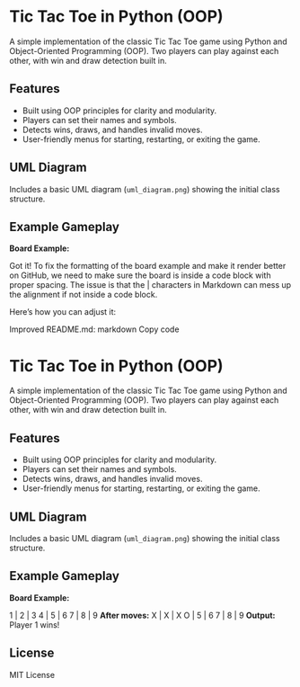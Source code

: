 # Tic Tac Toe in Python (OOP)

A simple implementation of the classic Tic Tac Toe game using Python and Object-Oriented Programming (OOP). Two players can play against each other, with win and draw detection built in.

## Features
- Built using OOP principles for clarity and modularity.
- Players can set their names and symbols.
- Detects wins, draws, and handles invalid moves.
- User-friendly menus for starting, restarting, or exiting the game.

## UML Diagram
Includes a basic UML diagram (`uml_diagram.png`) showing the initial class structure.

## Example Gameplay

**Board Example:**


Got it! To fix the formatting of the board example and make it render better on GitHub, we need to make sure the board is inside a code block with proper spacing. The issue is that the | characters in Markdown can mess up the alignment if not inside a code block.

Here’s how you can adjust it:

Improved README.md:
markdown
Copy code
# Tic Tac Toe in Python (OOP)

A simple implementation of the classic Tic Tac Toe game using Python and Object-Oriented Programming (OOP). Two players can play against each other, with win and draw detection built in.

## Features
- Built using OOP principles for clarity and modularity.
- Players can set their names and symbols.
- Detects wins, draws, and handles invalid moves.
- User-friendly menus for starting, restarting, or exiting the game.

## UML Diagram
Includes a basic UML diagram (`uml_diagram.png`) showing the initial class structure.

## Example Gameplay

**Board Example:**

1 | 2 | 3
4 | 5 | 6
7 | 8 | 9
**After moves:**
X | X | X
O | 5 | 6
7 | 8 | 9
**Output:** Player 1 wins!

## License
MIT License
